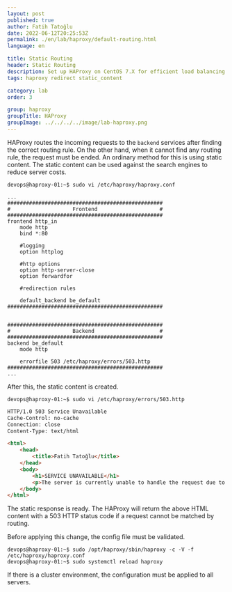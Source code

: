 ```yaml
---
layout: post
published: true
author: Fatih Tatoğlu
date: 2022-06-12T20:25:53Z
permalink: ./en/lab/haproxy/default-routing.html
language: en

title: Static Routing
header: Static Routing
description: Set up HAProxy on CentOS 7.X for efficient load balancing. Follow step-by-step instructions for preparation, installation, configuration, and security. Ensure a smooth deployment.
tags: haproxy redirect static_content

category: lab
order: 3

group: haproxy
groupTitle: HAProxy
groupImage: ../../../../image/lab-haproxy.png
---
```


HAProxy routes the incoming requests to the `backend` services after finding the correct routing rule. On the other hand, when it cannot find any routing rule, the request must be ended. An ordinary method for this is using static content. The static content can be used against the search engines to reduce server costs.

```shell
devops@haproxy-01:~$ sudo vi /etc/haproxy/haproxy.conf
```

```nestedtext
...
##################################################
#                    Frontend                    #
##################################################
frontend http_in
    mode http
    bind *:80

    #logging
    option httplog

    #http options
    option http-server-close
    option forwardfor

    #redirection rules

    default_backend be_default
##################################################


##################################################
#                    Backend                     #
##################################################
backend be_default
    mode http

    errorfile 503 /etc/haproxy/errors/503.http
##################################################
...
```

After this, the static content is created.

```shell
devops@haproxy-01:~$ sudo vi /etc/haproxy/errors/503.http
```

```html
HTTP/1.0 503 Service Unavailable
Cache-Control: no-cache
Connection: close
Content-Type: text/html

<html>
    <head>
        <title>Fatih Tatoğlu</title>
    </head>
    <body>
        <h1>SERVICE UNAVAILABLE</h1>
        <p>The server is currently unable to handle the request due to a temporary overload or scheduled maintenance, which will likely be alleviated after some delay.</p>
    </body>
</html>
```

The static response is ready. The HAProxy will return the above HTML content with a 503 HTTP status code if a request cannot be matched by routing.

Before applying this change, the config file must be validated.

```shell
devops@haproxy-01:~$ sudo /opt/haproxy/sbin/haproxy -c -V -f /etc/haproxy/haproxy.conf
devops@haproxy-01:~$ sudo systemctl reload haproxy
```

If there is a cluster environment, the configuration must be applied to all servers.
